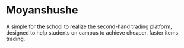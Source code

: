 # Moyanshushe

A simple for the school to realize the second-hand trading platform, designed to help students on campus to achieve cheaper, faster items trading.


